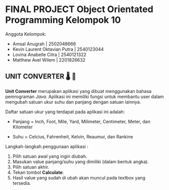 # FINAL PROJECT Object Orientated Programming Kelompok 10
Anggota Kelompok:
- Amsal Anugrah                 | 2502048666
- Kevin Laurent Oktavian Putra  | 2540123044
- Lovina Anabelle Citra         | 2540121322
- Matthew Avel Wilem            | 2201826632

## UNIT CONVERTER 🌡️ 📏
**Unit Converter** merupakan aplikasi yang dibuat menggunakan bahasa pemrograman *Java*. Aplikasi ini memiliki fungsi untuk membantu user dalam mengubah satuan ukur suhu dan panjang dengan satuan lainnya.

Daftar satuan ukur yang terdapat pada aplikasi ini adalah:

* Panjang = Inch, Foot, Mile, Yard, Milimeter, Centimeter, Meter, dan Kilometer

* Suhu = Celcius, Fahrenheit, Kelvin, Reaumur, dan Rankine

Langkah-langkah penggunaan aplikasi :
1. Pilih satuan awal yang ingin diubah.
2. Masukan value panjang/suhu yang dimiliki (dalam bentuk angka).
3. Pilih satuan akhir.
4. Tekan tombol **Calculate**.
5. Hasil value yang sudah di ubah akan muncul pada textbox yang tersedia.
